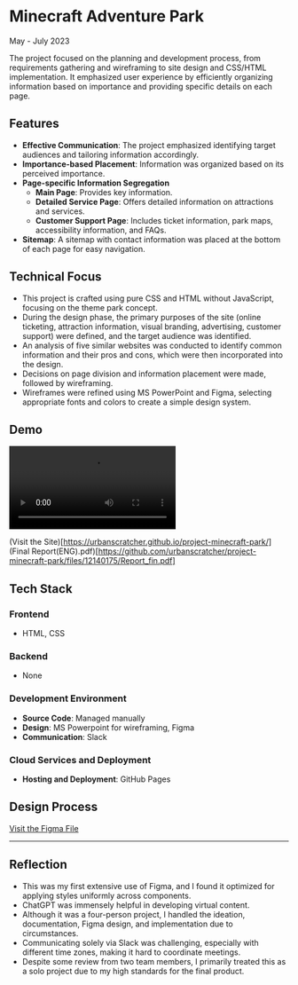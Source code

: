 # Minecraft Adventure Park

May - July 2023

The project focused on the planning and development process, from requirements gathering and wireframing to site design and CSS/HTML implementation. It emphasized user experience by efficiently organizing information based on importance and providing specific details on each page.

## Features

- **Effective Communication**: The project emphasized identifying target audiences and tailoring information accordingly.
- **Importance-based Placement**: Information was organized based on its perceived importance.
- **Page-specific Information Segregation**
  - **Main Page**: Provides key information.
  - **Detailed Service Page**: Offers detailed information on attractions and services.
  - **Customer Support Page**: Includes ticket information, park maps, accessibility information, and FAQs.
- **Sitemap**: A sitemap with contact information was placed at the bottom of each page for easy navigation.

## Technical Focus

- This project is crafted using pure CSS and HTML without JavaScript, focusing on the theme park concept.
- During the design phase, the primary purposes of the site (online ticketing, attraction information, visual branding, advertising, customer support) were defined, and the target audience was identified.
- An analysis of five similar websites was conducted to identify common information and their pros and cons, which were then incorporated into the design.
- Decisions on page division and information placement were made, followed by wireframing.
- Wireframes were refined using MS PowerPoint and Figma, selecting appropriate fonts and colors to create a simple design system.

## Demo

<video src="https://github.com/urbanscratcher/project-minecraft-park/assets/17016494/39cbbdab-7c8c-4bc8-a1d0-14bf72e38e6b" controls ></video>


(Visit the Site)[https://urbanscratcher.github.io/project-minecraft-park/]
(Final Report(ENG).pdf)[https://github.com/urbanscratcher/project-minecraft-park/files/12140175/Report_fin.pdf]


## Tech Stack

### Frontend

- HTML, CSS

### Backend

- None

### Development Environment

- **Source Code**: Managed manually
- **Design**: MS Powerpoint for wireframing, Figma
- **Communication**: Slack

### Cloud Services and Deployment

- **Hosting and Deployment**: GitHub Pages

## Design Process

[Visit the Figma File](https://www.figma.com/file/57ja6lGIQIJfmunKP6jjrb/%5BProject%5D-Minecraft-Theme-Park?type=design&node-id=0%3A1&mode=design&t=iPYF2Hl1DAtTBa92-1)

---

## Reflection

- This was my first extensive use of Figma, and I found it optimized for applying styles uniformly across components.
- ChatGPT was immensely helpful in developing virtual content.
- Although it was a four-person project, I handled the ideation, documentation, Figma design, and implementation due to circumstances.
- Communicating solely via Slack was challenging, especially with different time zones, making it hard to coordinate meetings.
- Despite some review from two team members, I primarily treated this as a solo project due to my high standards for the final product.
